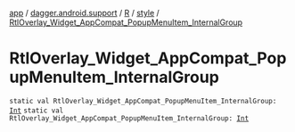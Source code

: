 [app](../../../index.md) / [dagger.android.support](../../index.md) / [R](../index.md) / [style](index.md) / [RtlOverlay_Widget_AppCompat_PopupMenuItem_InternalGroup](./-rtl-overlay_-widget_-app-compat_-popup-menu-item_-internal-group.md)

# RtlOverlay_Widget_AppCompat_PopupMenuItem_InternalGroup

`static val RtlOverlay_Widget_AppCompat_PopupMenuItem_InternalGroup: `[`Int`](https://kotlinlang.org/api/latest/jvm/stdlib/kotlin/-int/index.html)
`static val RtlOverlay_Widget_AppCompat_PopupMenuItem_InternalGroup: `[`Int`](https://kotlinlang.org/api/latest/jvm/stdlib/kotlin/-int/index.html)